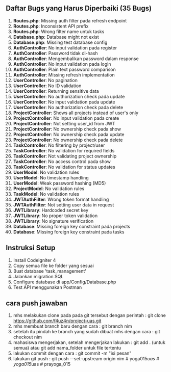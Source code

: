 ## Daftar Bugs yang Harus Diperbaiki (35 Bugs)

1. **Routes.php**: Missing auth filter pada refresh endpoint
2. **Routes.php**: Inconsistent API prefix
3. **Routes.php**: Wrong filter name untuk tasks
4. **Database.php**: Database might not exist
5. **Database.php**: Missing test database config
6. **AuthController**: No input validation pada register
7. **AuthController**: Password tidak di-hash
8. **AuthController**: Mengembalikan password dalam response
9. **AuthController**: No input validation pada login
10. **AuthController**: Plain text password comparison
11. **AuthController**: Missing refresh implementation
12. **UserController**: No pagination
13. **UserController**: No ID validation
14. **UserController**: Returning sensitive data
15. **UserController**: No authorization check pada update
16. **UserController**: No input validation pada update
17. **UserController**: No authorization check pada delete
18. **ProjectController**: Shows all projects instead of user's only
19. **ProjectController**: No input validation pada create
20. **ProjectController**: Not setting user_id from JWT
21. **ProjectController**: No ownership check pada show
22. **ProjectController**: No ownership check pada update
23. **ProjectController**: No ownership check pada delete
24. **TaskController**: No filtering by project/user
25. **TaskController**: No validation for required fields
26. **TaskController**: Not validating project ownership
27. **TaskController**: No access control pada show
28. **TaskController**: No validation for status updates
29. **UserModel**: No validation rules
30. **UserModel**: No timestamp handling
31. **UserModel**: Weak password hashing (MD5)
32. **ProjectModel**: No validation rules
33. **TaskModel**: No validation rules
34. **JWTAuthFilter**: Wrong token format handling
35. **JWTAuthFilter**: Not setting user data in request
36. **JWTLibrary**: Hardcoded secret key
37. **JWTLibrary**: No proper token validation
38. **JWTLibrary**: No signature verification
39. **Database**: Missing foreign key constraint pada projects
40. **Database**: Missing foreign key constraint pada tasks

## Instruksi Setup

1. Install CodeIgniter 4
2. Copy semua file ke folder yang sesuai
3. Buat database 'task_management'
4. Jalankan migration SQL
5. Configure database di app/Config/Database.php
6. Test API menggunakan Postman

## cara push jawaban

1. mhs melakukan clone pada pada git tersebut dengan perintah : git clone https://github.com/f4uz4n/project-uas.git
2. mhs membuat branch baru dengan cara : git branch nim
3. setelah itu pindah ke branch yang sudah dibuat mhs dengan cara : git checkout nim
4. mahasiswa mengerjakan, setelah mengerjakan lakukan : git add . (untuk semua) atau git add nama_folder untuk file tertentu
5. lakukan commit dengan cara : git commit -m "isi pesan"
6. lakukan git push : git push --set-upstream origin nim
#   y o g a 0 1 5 _ u a s  
 #   y o g a 0 1 5 _ u a s  
 #   p r a y o g a _ 0 1 5  
 